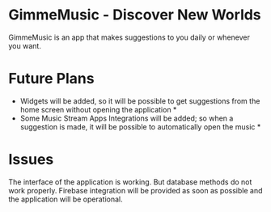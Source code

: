 # GimmeMusic - Discover New Worlds

GimmeMusic is an app that makes suggestions to you daily or whenever you want.

# Future Plans

* Widgets will be added, so it will be possible to get suggestions from the home screen without opening the application *
* Some Music Stream Apps Integrations will be added; so when a suggestion is made, it will be possible to automatically open the music *

# Issues

The interface of the application is working. But database methods do not work properly. Firebase integration will be provided as soon as possible and the application will be operational.
